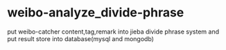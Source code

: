 # weibo-analyze_divide-phrase
put weibo-catcher content,tag,remark into jieba divide phrase system  and put result store into database(mysql and mongodb)
